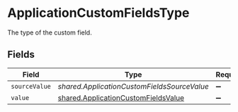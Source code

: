 # ApplicationCustomFieldsType

The type of the custom field.


## Fields

| Field                                                                                             | Type                                                                                              | Required                                                                                          | Description                                                                                       |
| ------------------------------------------------------------------------------------------------- | ------------------------------------------------------------------------------------------------- | ------------------------------------------------------------------------------------------------- | ------------------------------------------------------------------------------------------------- |
| `sourceValue`                                                                                     | *shared.ApplicationCustomFieldsSourceValue*                                                       | :heavy_minus_sign:                                                                                | N/A                                                                                               |
| `value`                                                                                           | [shared.ApplicationCustomFieldsValue](../../../sdk/models/shared/applicationcustomfieldsvalue.md) | :heavy_minus_sign:                                                                                | N/A                                                                                               |
